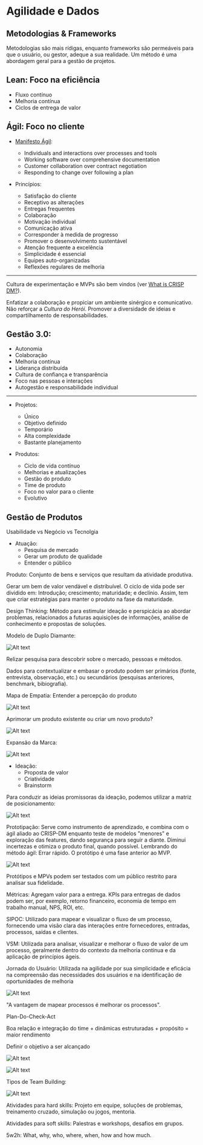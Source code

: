 # Agilidade e Dados


<!--

https://unibb.alura.com.br/course/gestao-agil-conceitos-agilidade

-->

## Metodologias & Frameworks

Metodologias são mais rídigas, enquanto frameworks são permeáveis para que o usuário, ou gestor, adeque a sua realidade. Um método é uma abordagem geral para a gestão de projetos.

## Lean: Foco na eficiência
- Fluxo contínuo
- Melhoria contínua
- Ciclos de entrega de valor

## Ágil: Foco no cliente

- [Manifesto Ágil](https://agilemanifesto.org/):
    - Individuals and interactions over processes and tools
    - Working software over comprehensive documentation
    - Customer collaboration over contract negotiation
    - Responding to change over following a plan

- Princípios:
    - Satisfação do cliente
    - Receptivo as alterações
    - Entregas frequentes
    - Colaboração
    - Motivação individual
    - Comunicação ativa
    - Corresponder à medida de progresso
    - Promover o desenvolvimento sustentável
    - Atenção frequente a excelência
    - Simplicidade é essencial
    - Equipes auto-organizadas
    - Reflexões regulares de melhoria

___

Cultura de experimentação e MVPs são bem vindos (ver [What is CRISP DM?](00_rascunho.md#1-what-is-crisp-dm-2023)).

Enfatizar a colaboração e propiciar um ambiente sinérgico e comunicativo. Não reforçar a _Cultura do Herói_. Promover a diversidade de ideias e compartilhamento de responsabilidades.


## Gestão 3.0:

- Autonomia
- Colaboração
- Melhoria contínua
- Liderança distribuída
- Cultura de confiança e transparência
- Foco nas pessoas e interações
- Autogestão e responsabilidade individual

___

- Projetos:
    - Único
    - Objetivo definido
    - Temporário
    - Alta complexidade
    - Bastante planejamento

- Produtos:
    - Ciclo de vida contínuo
    - Melhorias e atualizações
    - Gestão do produto
    - Time de produto
    - Foco no valor para o cliente
    - Evolutivo


<!--

https://unibb.alura.com.br/course/product-management-desenvolvimento-produtos

-->

## Gestão de Produtos

Usabilidade vs Negócio vs Tecnolgia

- Atuação:
    - Pesquisa de mercado
    - Gerar um produto de qualidade
    - Entender o público

Produto: Conjunto de bens e serviços que resultam da atividade produtiva.

Gerar um bem de valor vendável e distribuível. O ciclo de vida pode ser dividido em: Introdução; crescimento; maturidade; e declínio. Assim, tem que criar estratégias para manter o produto na fase da maturidade.

Design Thinking: Método para estimular ideação e perspicácia ao abordar problemas, relacionados a futuras aquisições de informações, análise de conhecimento e propostas de soluções.

Modelo de Duplo Diamante:

![Alt text](img/ddiamante.png)

Relizar pesquisa para descobrir sobre o mercado, pessoas e métodos.

Dados para contextualizar e embasar o produto podem ser primários (fonte, entrevista, observação, etc.) ou secundários (pesquisas anteriores, benchmark, bibiografia).

Mapa de Empatia: Entender a percepção do produto

![Alt text](img/mapaempatia.png)

Aprimorar um produto existente ou criar um novo produto?

![Alt text](img/decisaonovoproduto.png)

Expansão da Marca:

![Alt text](img/expansaomarca.png)

- Ideação:
    - Proposta de valor
    - Criatividade
    - Brainstorm

Para conduzir as ideias promissoras da ideação, podemos utilizar a matriz de posicionamento:

![Alt text](img/matrizposicionamento.png)

Prototipação: Serve como instrumento de aprendizado, e combina com o ágil aliado ao CRISP-DM enquanto teste de modelos "menores" e exploração das features, dando segurança para seguir a diante. Diminui incertezas e otimiza o produto final, quando possível. Lembrando do método ágil: Errar rápido. O protótipo é uma fase anterior ao MVP.

![Alt text](img/prototipacao.png)

Protótipos e MPVs podem ser testados com um público restrito para analisar sua fidelidade.

Métricas: Agregam valor para a entrega. KPIs para entregas de dados podem ser, por exemplo, retorno financeiro, economia de tempo em trabalho manual, NPS, ROI, etc.


<!--

https://unibb.alura.com.br/course/gestao-agil-gestao-processos-agilidade

-->

SIPOC: Utilizado para mapear e visualizar o fluxo de um processo, fornecendo uma visão clara das interações entre fornecedores, entradas, processos, saídas e clientes.

VSM: Utilizada para analisar, visualizar e melhorar o fluxo de valor de um processo, geralmente dentro do contexto da melhoria contínua e da aplicação de princípios ágeis.

Jornada do Usuário: Utilizada na agilidade por sua simplicidade e eficácia na compreensão das necessidades dos usuários e na identificação de oportunidades de melhoria

![Alt text](img/gptnoagil.png)

"A vantagem de mapear processos é melhorar os processos".

Plan-Do-Check-Act

<!--

https://unibb.alura.com.br/course/team-building-tecnicas-praticas-times-ageis/

-->

Boa relação e integração do time + dinâmicas estruturadas + propósito = maior rendimento

Definir o objetivo a ser alcançado

![Alt text](img/teambuilding.png)

![Alt text](img/agileteambuilding.png)

Tipos de Team Building:

![Alt text](img/tiposdeteambuilding.png)

Atividades para hard skills: Projeto em equipe, soluções de problemas, treinamento cruzado, simulação ou jogos, mentoria.

Atividades para soft skills: Palestras e workshops, desafios em grupos.

5w2h: What, why, who, where, when, how and how much.
